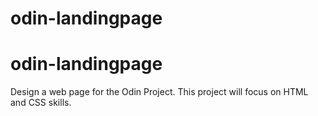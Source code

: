 # odin-landingpage
# odin-landingpage


Design a web page for the Odin Project. This project will focus on HTML and CSS skills. 
